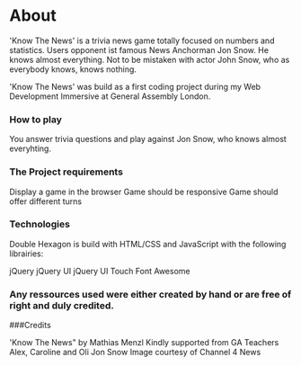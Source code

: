 # About

'Know The News' is a trivia news game totally focused on numbers and statistics. Users opponent ist famous News Anchorman Jon Snow. He knows almost everything. Not to be mistaken with actor John Snow, who as everybody knows, knows nothing.  

'Know The News' was build as a first coding project during my Web Development Immersive at General Assembly London.

### How to play

You answer trivia questions and play against Jon Snow, who knows almost everyhting. 

### The Project requirements

Display a game in the browser
Game should be responsive
Game should offer different turns

### Technologies

Double Hexagon is build with HTML/CSS and JavaScript with the following librairies:

jQuery
jQuery UI
jQuery UI Touch
Font Awesome

### Any ressources used were either created by hand or are free of right and duly credited.

###Credits

'Know The News" by Mathias Menzl 
Kindly supported from GA Teachers Alex, Caroline and Oli
Jon Snow Image courtesy of Channel 4 News
